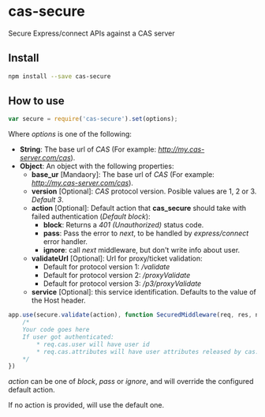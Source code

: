 # cas-secure

Secure Express/connect APIs against a CAS server

## Install

```bash
npm install --save cas-secure
```

## How to use

```javascript
var secure = require('cas-secure').set(options);
```

Where _options_ is one of the following:

* __String__: The base url of _CAS_ (For example: _http://my.cas-server.com/cas_).
* __Object__: An object with the following properties:
  * **base_ur** [Mandaory]: The base url of _CAS_ (For example: _http://my.cas-server.com/cas_).
  * **version** [Optional]: _CAS_ protocol version. Posible values are 1, 2 or 3. _Default 3_.
  * **action** [Optional]: Default action that **cas_secure** should take with failed authentication (_Default block_):
    * **block**: Returns a _401 (Unauthorized)_ status code.
    * **pass**: Pass the error to _next_, to be handled by *express/connect* error handler.
    * **ignore**: call _next_ middleware, but don't write info about user.
  * **validateUrl** [Optional]: Url for proxy/ticket validation:
    * Default for protocol version 1: _/validate_
    * Default for protocol version 2: _/proxyValidate_
    * Default for protocol version 3: _/p3/proxyValidate_
  * **service** [Optional]: this service identification. Defaults to the value of the Host header.

```javascript
app.use(secure.validate(action), function SecuredMiddleware(req, res, next){
    /* 
    Your code goes here
    If user got authenticated:
        * req.cas.user will have user id
        * req.cas.attributes will have user attributes released by cas.
    */
})
```
_action_ can be one of _block_, _pass_ or _ignore_, and will override the configured default action.

If no action is provided, will use the default one.


